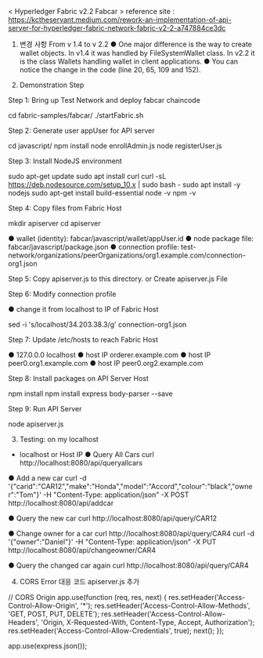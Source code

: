 < Hyperledger Fabric v2.2 Fabcar >
reference site : https://kctheservant.medium.com/rework-an-implementation-of-api-server-for-hyperledger-fabric-network-fabric-v2-2-a747884ce3dc

1. 변경 사항 From v 1.4 to v 2.2
●  One major difference is the way to create wallet objects. In v1.4 it was handled by FileSystemWallet class. In v2.2 it is the class Wallets handling wallet in client applications. 
●  You can notice the change in the code (line 20, 65, 109 and 152).

2. Demonstration Step

Step 1: Bring up Test Network and deploy fabcar chaincode

cd fabric-samples/fabcar/
./startFabric.sh

Step 2: Generate user appUser for API server

cd javascript/
npm install
node enrollAdmin.js
node registerUser.js

Step 3: Install NodeJS environment

sudo apt-get update
sudo apt install curl
curl -sL https://deb.nodesource.com/setup_10.x | sudo bash -
sudo apt install -y nodejs
sudo apt-get install build-essential
node -v
npm -v

Step 4: Copy files from Fabric Host

mkdir apiserver
cd apiserver

● wallet (identity): fabcar/javascript/wallet/appUser.id
● node package file: fabcar/javascript/package.json
● connection profile: test-network/organizations/peerOrganizations/org1.example.com/connection-org1.json


Step 5: Copy apiserver.js to this directory. or Create apiserver.js File


Step 6: Modify connection profile

● change it from localhost to IP of Fabric Host

sed -i 's/localhost/34.203.38.3/g' connection-org1.json

Step 7: Update /etc/hosts to reach Fabric Host

● 127.0.0.0 localhost
● host IP orderer.example.com
● host IP peer0.org1.example.com
● host IP peer0.org2.example.com

Step 8: Install packages on API Server Host

npm install
npm install express body-parser --save

Step 9: Run API Server

node apiserver.js

3. Testing: on my localhost
- localhost or Host IP
● Query All Cars 
curl http://localhost:8080/api/queryallcars

● Add a new car
curl -d '{"carid":"CAR12","make":"Honda","model":"Accord","colour":"black","owner":"Tom"}' -H "Content-Type: application/json" -X POST http://localhost:8080/api/addcar

● Query the new car
curl http://localhost:8080/api/query/CAR12

● Change owner for a car
curl http://localhost:8080/api/query/CAR4
curl -d '{"owner":"Daniel"}' -H "Content-Type: application/json" -X PUT http://localhost:8080/api/changeowner/CAR4

● Query the changed car again
curl http://localhost:8080/api/query/CAR4

4. CORS Error 대응 코드 apiserver.js 추가

// CORS Origin
app.use(function (req, res, next) {
    res.setHeader('Access-Control-Allow-Origin', '*');
    res.setHeader('Access-Control-Allow-Methods', 'GET, POST, PUT, DELETE');
    res.setHeader('Access-Control-Allow-Headers', 'Origin, X-Requested-With, Content-Type, Accept, Authorization');
    res.setHeader('Access-Control-Allow-Credentials', true);
    next();
  });
  
app.use(express.json());
